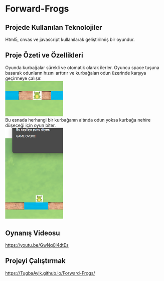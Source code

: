 # Forward-Frogs

## Projede Kullanılan Teknolojiler
Html5, cnvas ve javascript kullanılarak geliştirilmiş bir oyundur.

## Proje Özeti ve Özellikleri
Oyunda kurbağalar sürekli ve otomatik olarak ilerler.
Oyuncu space tuşuna basarak odunların hızını arttırır ve kurbağaları odun üzerinde karşıya geçirmeye çalışır.
<br>
<img width="184" alt="image" src="imgs/kurbagaodunustunde.png" />
<br>
Bu esnada herhangi bir kurbağanın altında odun yoksa kurbağa nehire düşeceği için oyun biter.
<br>
<img width="184" alt="image" src="imgs/oyunbitti.png" />
<br>

## Oynanış Videosu
https://youtu.be/GwNq0l4dtEs

## Projeyi Çalıştırmak
https://TugbaAyik.github.io/Forward-Frogs/


